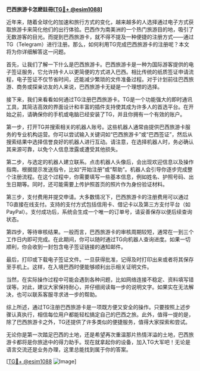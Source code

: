 **巴西旅游卡怎麽註冊[[TG💪+ @esim1088](https://t.me/s/esim1088)]**

近年来，随着全球化的加速和旅行方式的变化，越来越多的人选择通过电子方式获取旅游卡来简化他们的出行体验。巴西作为南美洲的一个热门旅游目的地，吸引了无数游客的目光。而提到巴西旅游卡，就不得不提及一种便捷的注册方式——通过TG（Telegram）进行注册。那么，如何利用TG完成巴西旅游卡的注册呢？本文将为你详细解答这一问题。

首先，让我们了解一下什么是巴西旅游卡。巴西旅游卡是一种为国际游客提供的电子签证服务，它允许持卡人以更简便的方式进入巴西。相比传统的纸质签证申请流程，电子签证不仅节省时间，还能减少繁琐的文件准备过程。对于计划前往巴西旅游、商务或探亲访友的人来说，巴西旅游卡无疑是一个理想的选择。

接下来，我们来看看如何通过TG注册巴西旅游卡。TG是一个功能强大的即时通讯工具，其简洁高效的界面设计和丰富的插件支持使其成为许多人的首选平台。在开始之前，请确保你的手机或电脑已经安装了TG，并且你拥有一个有效的账户。

第一步，打开TG并搜索相关的机器人账号。这些机器人通常由提供巴西旅游卡服务的专业机构运营。你可以尝试输入关键词如“巴西旅游卡”或“巴西签证”，然后从搜索结果中选择信誉良好的机器人进行互动。请注意，在选择机器人时，务必确认其来源可靠，以免个人信息泄露或遭受其他损失。

第二步，与选定的机器人建立联系。点击机器人头像后，会出现欢迎信息以及操作指南。根据提示发送指令，比如“开始注册”或“帮助”。机器人会引导你逐步完成整个注册流程。在这个过程中，你需要填写一些基本信息，例如姓名、护照号码、出生日期等。同时，还可能需要上传护照首页的照片作为身份验证材料。

第三步，支付费用并提交申请。大多数情况下，巴西旅游卡的注册费用可以通过TG直接在线支付。支持的支付方式包括信用卡、借记卡以及第三方支付平台（如PayPal）。支付成功后，系统会生成一个唯一的订单号，请妥善保存以便后续查询状态。

第四步，等待审核结果。一般而言，巴西旅游卡的审核周期较短，通常在一到三个工作日内即可完成。在此期间，你可以随时通过TG向机器人查询进度。如果一切顺利，你会收到一封包含电子签证链接的通知邮件。

最后，打印或下载电子签证文件。一旦获得批准，记得及时打印出来或者将其保存至手机上。这样，在入境巴西时便能够顺利出示相关证明文件。

当然，在实际操作过程中可能会遇到各种问题，比如网络连接不稳定、资料填写错误等。对此，建议大家保持耐心，并仔细阅读每一步的说明文字。如果实在无法解决，也可以联系客服寻求进一步的帮助。

综上所述，通过TG注册巴西旅游卡是一项既方便又安全的操作。只要按照上述步骤认真执行，相信每位用户都能轻松搞定自己的巴西之旅。此外，值得一提的是，除了巴西旅游卡之外，TG还提供了许多类似的便捷服务，值得大家探索和尝试。

无论你是第一次踏足巴西的土地，还是希望再次重温那片热情洋溢的土地，巴西旅游卡都将是你旅途中的得力助手。现在就拿起你的设备，加入TG大军吧！无论是语言交流还是业务办理，这里总能找到属于你的答案。

[[TG💪+ @esim1088](https://t.me/s/esim1088) ![Image](https://i.postimg.cc/4NQfJmqS/Snipaste-2025-05-13-00-14-12.png)]